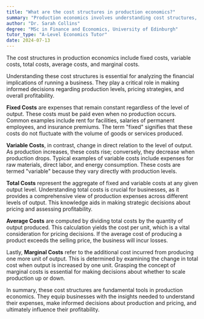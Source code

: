 ```yaml
---
title: "What are the cost structures in production economics?"
summary: "Production economics involves understanding cost structures, including fixed, variable, total, average, and marginal costs, which are essential for analyzing production efficiency and decision-making."
author: "Dr. Sarah Collins"
degree: "MSc in Finance and Economics, University of Edinburgh"
tutor_type: "A-Level Economics Tutor"
date: 2024-07-13
---
```


The cost structures in production economics include fixed costs, variable costs, total costs, average costs, and marginal costs.

Understanding these cost structures is essential for analyzing the financial implications of running a business. They play a critical role in making informed decisions regarding production levels, pricing strategies, and overall profitability.

**Fixed Costs** are expenses that remain constant regardless of the level of output. These costs must be paid even when no production occurs. Common examples include rent for facilities, salaries of permanent employees, and insurance premiums. The term "fixed" signifies that these costs do not fluctuate with the volume of goods or services produced.

**Variable Costs**, in contrast, change in direct relation to the level of output. As production increases, these costs rise; conversely, they decrease when production drops. Typical examples of variable costs include expenses for raw materials, direct labor, and energy consumption. These costs are termed "variable" because they vary directly with production levels.

**Total Costs** represent the aggregate of fixed and variable costs at any given output level. Understanding total costs is crucial for businesses, as it provides a comprehensive view of production expenses across different levels of output. This knowledge aids in making strategic decisions about pricing and assessing profitability.

**Average Costs** are computed by dividing total costs by the quantity of output produced. This calculation yields the cost per unit, which is a vital consideration for pricing decisions. If the average cost of producing a product exceeds the selling price, the business will incur losses.

Lastly, **Marginal Costs** refer to the additional cost incurred from producing one more unit of output. This is determined by examining the change in total cost when output is increased by one unit. Grasping the concept of marginal costs is essential for making decisions about whether to scale production up or down.

In summary, these cost structures are fundamental tools in production economics. They equip businesses with the insights needed to understand their expenses, make informed decisions about production and pricing, and ultimately influence their profitability.
    